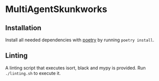 # MultiAgentSkunkworks

## Installation
Install all needed dependencies with [poetry](https://python-poetry.org/docs/) by running `poetry install`.

## Linting
A linting script that executes isort, black and mypy is provided. Run `./linting.sh` to execute it.
